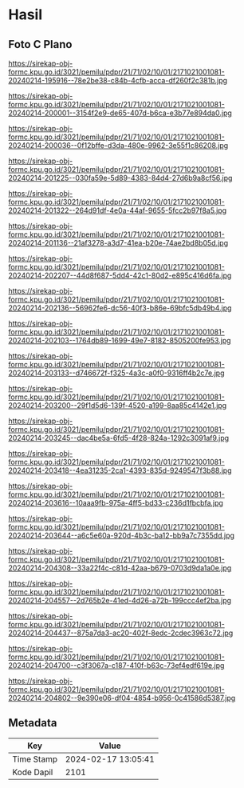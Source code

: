 # Hasil

## Foto C Plano

https://sirekap-obj-formc.kpu.go.id/3021/pemilu/pdpr/21/71/02/10/01/2171021001081-20240214-195916--78e2be38-c84b-4cfb-acca-df260f2c381b.jpg

https://sirekap-obj-formc.kpu.go.id/3021/pemilu/pdpr/21/71/02/10/01/2171021001081-20240214-200001--3154f2e9-de65-407d-b6ca-e3b77e894da0.jpg

https://sirekap-obj-formc.kpu.go.id/3021/pemilu/pdpr/21/71/02/10/01/2171021001081-20240214-200036--0f12bffe-d3da-480e-9962-3e55f1c86208.jpg

https://sirekap-obj-formc.kpu.go.id/3021/pemilu/pdpr/21/71/02/10/01/2171021001081-20240214-201225--030fa59e-5d89-4383-84d4-27d6b9a8cf56.jpg

https://sirekap-obj-formc.kpu.go.id/3021/pemilu/pdpr/21/71/02/10/01/2171021001081-20240214-201322--264d91df-4e0a-44af-9655-5fcc2b97f8a5.jpg

https://sirekap-obj-formc.kpu.go.id/3021/pemilu/pdpr/21/71/02/10/01/2171021001081-20240214-201136--21af3278-a3d7-41ea-b20e-74ae2bd8b05d.jpg

https://sirekap-obj-formc.kpu.go.id/3021/pemilu/pdpr/21/71/02/10/01/2171021001081-20240214-202207--44d8f687-5dd4-42c1-80d2-e895c416d6fa.jpg

https://sirekap-obj-formc.kpu.go.id/3021/pemilu/pdpr/21/71/02/10/01/2171021001081-20240214-202136--56962fe6-dc56-40f3-b86e-69bfc5db49b4.jpg

https://sirekap-obj-formc.kpu.go.id/3021/pemilu/pdpr/21/71/02/10/01/2171021001081-20240214-202103--1764db89-1699-49e7-8182-8505200fe953.jpg

https://sirekap-obj-formc.kpu.go.id/3021/pemilu/pdpr/21/71/02/10/01/2171021001081-20240214-203133--d746672f-f325-4a3c-a0f0-9316ff4b2c7e.jpg

https://sirekap-obj-formc.kpu.go.id/3021/pemilu/pdpr/21/71/02/10/01/2171021001081-20240214-203200--29f1d5d6-139f-4520-a199-8aa85c4142e1.jpg

https://sirekap-obj-formc.kpu.go.id/3021/pemilu/pdpr/21/71/02/10/01/2171021001081-20240214-203245--dac4be5a-6fd5-4f28-824a-1292c3091af9.jpg

https://sirekap-obj-formc.kpu.go.id/3021/pemilu/pdpr/21/71/02/10/01/2171021001081-20240214-203418--4ea31235-2ca1-4393-835d-9249547f3b88.jpg

https://sirekap-obj-formc.kpu.go.id/3021/pemilu/pdpr/21/71/02/10/01/2171021001081-20240214-203616--10aaa9fb-975a-4ff5-bd33-c236d1fbcbfa.jpg

https://sirekap-obj-formc.kpu.go.id/3021/pemilu/pdpr/21/71/02/10/01/2171021001081-20240214-203644--a6c5e60a-920d-4b3c-ba12-bb9a7c7355dd.jpg

https://sirekap-obj-formc.kpu.go.id/3021/pemilu/pdpr/21/71/02/10/01/2171021001081-20240214-204308--33a22f4c-c81d-42aa-b679-0703d9da1a0e.jpg

https://sirekap-obj-formc.kpu.go.id/3021/pemilu/pdpr/21/71/02/10/01/2171021001081-20240214-204557--2d765b2e-41ed-4d26-a72b-199ccc4ef2ba.jpg

https://sirekap-obj-formc.kpu.go.id/3021/pemilu/pdpr/21/71/02/10/01/2171021001081-20240214-204437--875a7da3-ac20-402f-8edc-2cdec3963c72.jpg

https://sirekap-obj-formc.kpu.go.id/3021/pemilu/pdpr/21/71/02/10/01/2171021001081-20240214-204700--c3f3067a-c187-410f-b63c-73ef4edf619e.jpg

https://sirekap-obj-formc.kpu.go.id/3021/pemilu/pdpr/21/71/02/10/01/2171021001081-20240214-204802--9e390e06-df04-4854-b956-0c41586d5387.jpg


## Metadata

| Key        | Value               |
| ---------- | ------------------- |
| Time Stamp | 2024-02-17 13:05:41 |
| Kode Dapil | 2101                |



